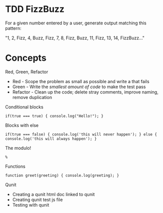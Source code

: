 # TDD FizzBuzz

For a given number entered by a user, generate output matching this pattern:

"1, 2, Fizz, 4, Buzz, Fizz, 7, 8, Fizz, Buzz, 11, Fizz, 13, 14, FizzBuzz..."

# Concepts

Red, Green, Refactor
* Red - Scope the problem as small as possible and write a that fails
* Green - Write the *smallest amount of code* to make the test pass
* Refactor - Clean up the code; delete stray comments, improve naming, remove duplication


Conditional blocks

`if(true === true) { console.log("Hello!"); }`

Blocks with else

`if(true === false) {
    console.log('this will never happen');
} else {
    console.log('this will always happen');
}`

The modulo!

`%`

Functions

`function greet(greeting) {
    console.log(greeting);
}`

Qunit

* Creating a qunit html doc linked to qunit 
* Creating qunit test js file
* Testing with qunit







